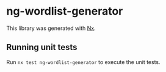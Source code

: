 # ng-wordlist-generator

This library was generated with [Nx](https://nx.dev).

## Running unit tests

Run `nx test ng-wordlist-generator` to execute the unit tests.
